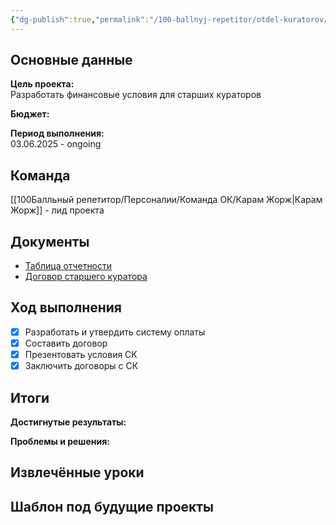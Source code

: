 ```yaml
---
{"dg-publish":true,"permalink":"/100-ballnyj-repetitor/otdel-kuratorov/proekty/tekushhie-proekty/proekt-oplaty-starshim-kuratoram-25-26/","tags":["текущие_проекты"]}
---
```


## Основные данные

**Цель проекта:**  
Разработать финансовые условия для старших кураторов

**Бюджет:**  


**Период выполнения:**  
03.06.2025 - ongoing

## Команда
[[100Балльный репетитор/Персоналии/Команда ОК/Карам Жорж\|Карам Жорж]] - лид проекта  
## Документы

- [Таблица отчетности](https://docs.google.com/spreadsheets/d/1y783ya4D5I5ZiVc6aKQ_p1bNIJIBx2LZTWhORybIk4I/edit?gid=914304431#gid=914304431)
- [Договор старшего куратора](https://docs.google.com/document/d/1CkEQI9H6tKQGtq_fqIvLqxcTebAHxSax55VL6M_qAtE/edit?tab=t.0)
## Ход выполнения

- [x] Разработать и утвердить систему оплаты
- [x] Составить договор
- [x] Презентовать условия СК
- [x] Заключить договоры с СК

## Итоги

**Достигнутые результаты:**


**Проблемы и решения:**


## Извлечённые уроки

  

## Шаблон под будущие проекты







